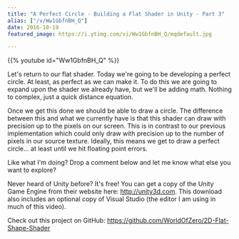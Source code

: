 ```yaml
---
title: "A Perfect Circle - Building a Flat Shader in Unity - Part 3"
alias: ["/v/Ww1GbfnBH_Q"]
date: 2016-10-19
featured_image: https://i.ytimg.com/vi/Ww1GbfnBH_Q/mqdefault.jpg

---
```


{{% youtube id="Ww1GbfnBH_Q" %}}

Let's return to our flat shader. Today we're going to be developing a perfect circle. At least, as perfect as we can make it. To do this we are going to expand upon the shader we already have, but we'll be adding math. Nothing to complex, just a quick distance equation.

Once we get this done we should be able to draw a circle. The difference between this and what we currently have is that this shader can draw with precision up to the pixels on our screen. This is in contrast to our previous implementation which could only draw with precision up to the number of pixels in our source texture. Ideally, this means we get to draw a perfect circle... at least until we hit floating point errors.

Like what I'm doing? Drop a comment below and let me know what else you want to explore?

Never heard of Unity before? It's free! You can get a copy of the Unity Game Engine from their website here: http://unity3d.com. This download also includes an optional copy of Visual Studio (the editor I am using in much of this video).

Check out this project on GitHub: https://github.com/WorldOfZero/2D-Flat-Shape-Shader